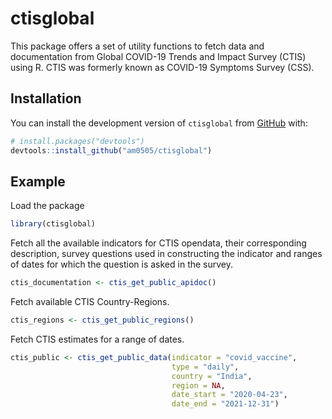 
<!-- README.md is generated from README.Rmd. Please edit that file -->

# ctisglobal

This package offers a set of utility functions to fetch data and
documentation from Global COVID-19 Trends and Impact Survey (CTIS) using
R. CTIS was formerly known as COVID-19 Symptoms Survey (CSS).

## Installation

You can install the development version of `ctisglobal` from
[GitHub](https://github.com/) with:

``` r
# install.packages("devtools")
devtools::install_github("am0505/ctisglobal")
```

## Example

Load the package

``` r
library(ctisglobal)
```

Fetch all the available indicators for CTIS opendata, their
corresponding description, survey questions used in constructing the
indicator and ranges of dates for which the question is asked in the
survey.

``` r
ctis_documentation <- ctis_get_public_apidoc()
```

Fetch available CTIS Country-Regions.

``` r
ctis_regions <- ctis_get_public_regions()
```

Fetch CTIS estimates for a range of dates.

``` r
ctis_public <- ctis_get_public_data(indicator = "covid_vaccine",
                                    type = "daily",
                                    country = "India",
                                    region = NA,
                                    date_start = "2020-04-23",
                                    date_end = "2021-12-31")
```
